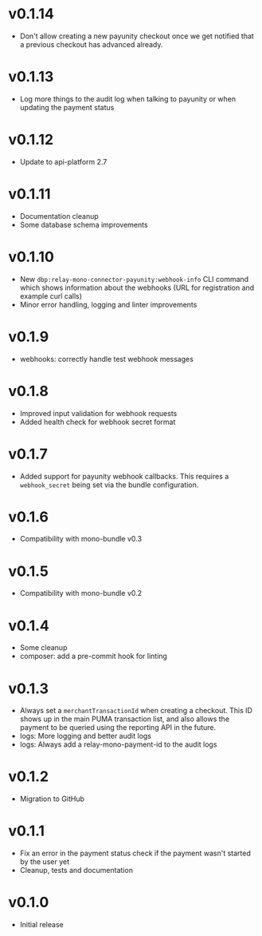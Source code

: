 # v0.1.14

* Don't allow creating a new payunity checkout once we get notified that a previous checkout
  has advanced already.

# v0.1.13

* Log more things to the audit log when talking to payunity or when updating the payment status

# v0.1.12

* Update to api-platform 2.7

# v0.1.11

* Documentation cleanup
* Some database schema improvements

# v0.1.10

* New `dbp:relay-mono-connector-payunity:webhook-info` CLI command which shows information about the webhooks (URL for registration and example curl calls)
* Minor error handling, logging and linter improvements

# v0.1.9

* webhooks: correctly handle test webhook messages

# v0.1.8

* Improved input validation for webhook requests
* Added health check for webhook secret format

# v0.1.7

* Added support for payunity webhook callbacks. This requires a `webhook_secret`
  being set via the bundle configuration.

# v0.1.6

* Compatibility with mono-bundle v0.3

# v0.1.5

* Compatibility with mono-bundle v0.2

# v0.1.4

* Some cleanup
* composer: add a pre-commit hook for linting

# v0.1.3

* Always set a `merchantTransactionId` when creating a checkout. This ID shows up in the main PUMA transaction list, and also allows the payment to be queried using the reporting API in the future.
* logs: More logging and better audit logs
* logs: Always add a relay-mono-payment-id to the audit logs

# v0.1.2

* Migration to GitHub

# v0.1.1

* Fix an error in the payment status check if the payment wasn't started by the user yet
* Cleanup, tests and documentation

# v0.1.0

* Initial release
